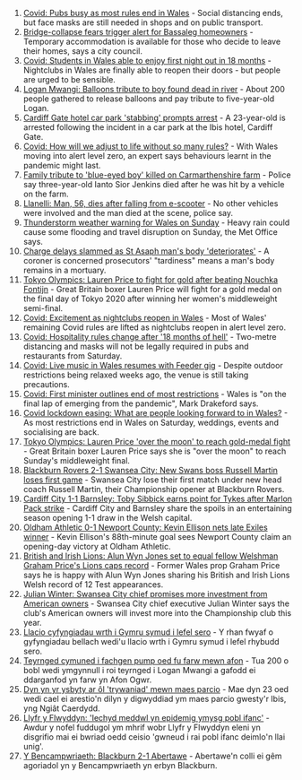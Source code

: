 1. [Covid: Pubs busy as most rules end in Wales](https://www.bbc.co.uk/news/uk-wales-58086808) - Social distancing ends, but face masks are still needed in shops and on public transport.
2. [Bridge-collapse fears trigger alert for Bassaleg homeowners](https://www.bbc.co.uk/news/uk-wales-58128542) - Temporary accommodation is available for those who decide to leave their homes, says a city council.
3. [Covid: Students in Wales able to enjoy first night out in 18 months](https://www.bbc.co.uk/news/uk-wales-58115223) - Nightclubs in Wales are finally able to reopen their doors - but people are urged to be sensible.
4. [Logan Mwangi: Balloons tribute to boy found dead in river](https://www.bbc.co.uk/news/uk-wales-58128725) - About 200 people gathered to release balloons and pay tribute to five-year-old Logan.
5. [Cardiff Gate hotel car park 'stabbing' prompts arrest](https://www.bbc.co.uk/news/uk-wales-58129985) - A 23-year-old is arrested following the incident in a car park at the Ibis hotel, Cardiff Gate.
6. [Covid: How will we adjust to life without so many rules?](https://www.bbc.co.uk/news/uk-wales-58121667) - With Wales moving into alert level zero, an expert says behaviours learnt in the pandemic might last.
7. [Family tribute to 'blue-eyed boy' killed on Carmarthenshire farm](https://www.bbc.co.uk/news/uk-wales-58119013) - Police say three-year-old Ianto Sior Jenkins died after he was hit by a vehicle on the farm.
8. [Llanelli: Man, 56, dies after falling from e-scooter](https://www.bbc.co.uk/news/uk-wales-58120458) - No other vehicles were involved and the man died at the scene, police say.
9. [Thunderstorm weather warning for Wales on Sunday](https://www.bbc.co.uk/news/uk-wales-58087494) - Heavy rain could cause some flooding and travel disruption on Sunday, the Met Office says.
10. [Charge delays slammed as St Asaph man's body 'deteriorates'](https://www.bbc.co.uk/news/uk-wales-58120457) - A coroner is concerned prosecutors' "tardiness" means a man's body remains in a mortuary.
11. [Tokyo Olympics: Lauren Price to fight for gold after beating Nouchka Fontijn](https://www.bbc.co.uk/sport/olympics/58111123) - Great Britain boxer Lauren Price will fight for a gold medal on the final day of Tokyo 2020 after winning her women's middleweight semi-final.
12. [Covid: Excitement as nightclubs reopen in Wales](https://www.bbc.co.uk/news/uk-wales-58123120) - Most of Wales' remaining Covid rules are lifted as nightclubs reopen in alert level zero.
13. [Covid: Hospitality rules change after '18 months of hell'](https://www.bbc.co.uk/news/uk-wales-58122602) - Two-metre distancing and masks will not be legally required in pubs and restaurants from Saturday.
14. [Covid: Live music in Wales resumes with Feeder gig](https://www.bbc.co.uk/news/uk-wales-58122607) - Despite outdoor restrictions being relaxed weeks ago, the venue is still taking precautions.
15. [Covid: First minister outlines end of most restrictions](https://www.bbc.co.uk/news/uk-wales-58119923) - Wales is "on the final lap of emerging from the pandemic", Mark Drakeford says.
16. [Covid lockdown easing: What are people looking forward to in Wales?](https://www.bbc.co.uk/news/uk-wales-58103608) - As most restrictions end in Wales on Saturday, weddings, events and socialising are back.
17. [Tokyo Olympics: Lauren Price 'over the moon' to reach gold-medal fight](https://www.bbc.co.uk/sport/av/olympics/58112406) - Great Britain boxer Lauren Price says she is "over the moon" to reach Sunday's middleweight final.
18. [Blackburn Rovers 2-1 Swansea City: New Swans boss Russell Martin loses first game](https://www.bbc.co.uk/sport/football/58035723) - Swansea City lose their first match under new head coach Russell Martin, their Championship opener at Blackburn Rovers.
19. [Cardiff City 1-1 Barnsley: Toby Sibbick earns point for Tykes after Marlon Pack strike](https://www.bbc.co.uk/sport/football/58035722) - Cardiff City and Barnsley share the spoils in an entertaining season opening 1-1 draw in the Welsh capital.
20. [Oldham Athletic 0-1 Newport County: Kevin Ellison nets late Exiles winner](https://www.bbc.co.uk/sport/football/58036216) - Kevin Ellison's 88th-minute goal sees Newport County claim an opening-day victory at Oldham Athletic.
21. [British and Irish Lions: Alun Wyn Jones set to equal fellow Welshman Graham Price's Lions caps record](https://www.bbc.co.uk/sport/rugby-union/58100205) - Former Wales prop Graham Price says he is happy with Alun Wyn Jones sharing his British and Irish Lions Welsh record of 12 Test appearances.
22. [Julian Winter: Swansea City chief promises more investment from American owners](https://www.bbc.co.uk/sport/football/58116561) - Swansea City chief executive Julian Winter says the club's American owners will invest more into the Championship club this year.
23. [Llacio cyfyngiadau wrth i Gymru symud i lefel sero](https://www.bbc.co.uk/newyddion/58120975) - Y rhan fwyaf o gyfyngiadau bellach wedi'u llacio wrth i Gymru symud i lefel rhybudd sero.
24. [Teyrnged cymuned i fachgen pump oed fu farw mewn afon](https://www.bbc.co.uk/newyddion/58128547) - Tua 200 o bobl wedi ymgynnull i roi teyrnged i Logan Mwangi a gafodd ei ddarganfod yn farw yn Afon Ogwr.
25. [Dyn yn yr ysbyty ar ôl 'trywaniad' mewn maes parcio](https://www.bbc.co.uk/newyddion/58129886) - Mae dyn 23 oed wedi cael ei arestio'n dilyn y digwyddiad ym maes parcio gwesty'r Ibis, yng Ngiât Caerdydd.
26. [Llyfr y Flwyddyn: 'Iechyd meddwl yn epidemig ymysg pobl ifanc'](https://www.bbc.co.uk/newyddion/58118224) - Awdur y nofel fuddugol ym mhrif wobr Llyfr y Flwyddyn eleni yn disgrifio mai ei bwriad oedd ceisio 'gwneud i rai pobl ifanc deimlo'n llai unig'.
27. [Y Bencampwriaeth: Blackburn 2-1 Abertawe](https://www.bbc.co.uk/newyddion/58128544) - Abertawe'n colli ei gêm agoriadol yn y Bencampwriaeth yn erbyn Blackburn.
